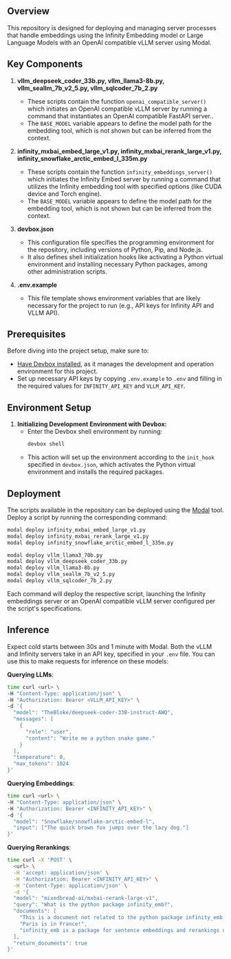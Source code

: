 ## Overview
This repository is designed for deploying and managing server processes that handle embeddings using the Infinity Embedding model or Large Language Models with an OpenAI compatible vLLM server using Modal.

## Key Components
1. **vllm_deepseek_coder_33b.py, vllm_llama3-8b.py, vllm_seallm_7b_v2_5.py, vllm_sqlcoder_7b_2.py**
   - These scripts contain the function `openai_compatible_server()` which initiates an OpenAI compatible vLLM server by running a command that instantiates an OpenAI compatible FastAPI server..
   - The `BASE_MODEL` variable appears to define the model path for the embedding tool, which is not shown but can be inferred from the context.

2. **infinity_mxbai_embed_large_v1.py, infinity_mxbai_rerank_large_v1.py, infinity_snowflake_arctic_embed_l_335m.py**
   - These scripts contain the function `infinity_embeddings_server()` which initiates the Infinity Embed server by running a command that utilizes the Infinity embedding tool with specified options (like CUDA device and Torch engine).
   - The `BASE_MODEL` variable appears to define the model path for the embedding tool, which is not shown but can be inferred from the context.

3. **devbox.json**
   - This configuration file specifies the programming environment for the repository, including versions of Python, Pip, and Node.js.
   - It also defines shell initialization hooks like activating a Python virtual environment and installing necessary Python packages, among other administration scripts.

4. **.env.example**
   - This file template shows environment variables that are likely necessary for the project to run (e.g., API keys for Infinity API and VLLM API).
   
## Prerequisites
Before diving into the project setup, make sure to:
- [Have Devbox installed](https://www.jetify.com/devbox/docs/installing_devbox/), as it manages the development and operation environment for this project.
- Set up necessary API keys by copying `.env.example` to `.env` and filling in the required values for `INFINITY_API_KEY` and `VLLM_API_KEY`.

## Environment Setup
1. **Initializing Development Environment with Devbox:**
   - Enter the Devbox shell environment by running:
     ```bash
     devbox shell
     ```
   - This action will set up the environment according to the `init_hook` specified in `devbox.json`, which activates the Python virtual environment and installs the required packages.

## Deployment
The scripts available in the repository can be deployed using the [Modal](https://modal.com/docs/examples/hello_world) tool. Deploy a script by running the corresponding command:
```bash
modal deploy infinity_mxbai_embed_large_v1.py
modal deploy infinity_mxbai_rerank_large_v1.py
modal deploy infinity_snowflake_arctic_embed_l_335m.py

modal deploy vllm_llama3_70b.py
modal deploy vllm_deepseek_coder_33b.py
modal deploy vllm_llama3-8b.py
modal deploy vllm_seallm_7b_v2_5.py
modal deploy vllm_sqlcoder_7b_2.py
```
Each command will deploy the respective script, launching the Infinity embeddings server or an OpenAI compatible vLLM server configured per the script's specifications.

## Inference

Expect cold starts between 30s and 1 minute with Modal. Both the vLLM and Infinity servers take in an API key, specified in your `.env` file. You can use this to make requests for inference on these models:

**Querying LLMs**:
```bash
time curl <url> \
-H "Content-Type: application/json" \
-H "Authorization: Bearer <VLLM_API_KEY>" \
-d '{
  "model": "TheBloke/deepseek-coder-33B-instruct-AWQ",
  "messages": [
    {
      "role": "user",
      "content": "Write me a python snake game."
    }
  ],
  "temperature": 0,
  "max_tokens": 1024
}'
```

**Querying Embeddings**:
```bash
time curl <url> \
-H "Content-Type: application/json" \
-H "Authorization: Bearer <INFINITY_API_KEY>" \
-d '{
  "model": "Snowflake/snowflake-arctic-embed-l",
  "input": ["The quick brown fox jumps over the lazy dog."]
}'
```

**Querying Rerankings**:
```bash
time curl -X 'POST' \
  <url> \
  -H 'accept: application/json' \
  -H "Authorization: Bearer <INFINITY_API_KEY>" \
  -H 'Content-Type: application/json' \
  -d '{                                          
  "model": "mixedbread-ai/mxbai-rerank-large-v1",     
  "query": "What is the python package infinity_emb?",
  "documents": [                                                                  
    "This is a document not related to the python package infinity_emb, hence...",
    "Paris is in France!",                                                                                
    "infinity_emb is a package for sentence embeddings and rerankings using transformer models in Python!"
  ],                      
  "return_documents": true
}'
```
